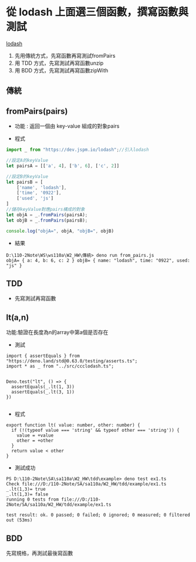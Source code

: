 # 從 lodash 上面選三個函數，撰寫函數與測試
[lodash](https://lodash.com/)
1. 先用傳統方式，先寫函數再寫測試fromPairs
2. 用 TDD 方式，先寫測試再寫函數unzip
3. 用 BDD 方式，先寫測試再寫函數zipWith

## 傳統
## fromPairs(pairs)
* 功能 : 返回一個由 key-value 組成的對象pairs

* 程式

```js
import _ from "https://dev.jspm.io/lodash";//引入lodash

//設定A的keyValue
let pairsA = [['a', 4], ['b', 6], ['c', 2]] 

//設定B的keyValue
let pairsB = [ 
    ['name', 'lodash'],  
    ['time', '0922'],  
    ['used', 'js'] 
] 
//儲存keyValue對應pairs構成的對象
let objA = _.fromPairs(pairsA); 
let objB = _.fromPairs(pairsB); 

console.log("objA=", objA, "objB=", objB)
```
* 結果
```PS
D:\110-2Note\WS\ws110a\W2_HW\傳統> deno run from_pairs.js
objA= { a: 4, b: 6, c: 2 } objB= { name: "lodash", time: "0922", used: "js" }
```

## TDD
* 先寫測試再寫函數
## lt(a,n)
功能:驗證在長度為n的array中第a個是否存在

* 測試
```
import { assertEquals } from "https://deno.land/std@0.63.0/testing/asserts.ts";
import * as _ from "../src/ccclodash.ts";


Deno.test("lt", () => {
  assertEquals(_.lt(1, 3))
  assertEquals(_.lt(3, 1))
})


```
* 程式
```
export function lt( value: number, other: number) {
  if (!(typeof value === 'string' && typeof other === 'string')) {
    value = +value
    other = +other
  }
  return value < other
}
```
* 測試成功
```
PS D:\110-2Note\SA\sa110a\W2_HW\tdd\example> deno test ex1.ts
Check file:///D:/110-2Note/SA/sa110a/W2_HW/tdd/example/ex1.ts
_.lt(1,3)= true
_.lt(1,3)= false
running 0 tests from file:///D:/110-2Note/SA/sa110a/W2_HW/tdd/example/ex1.ts

test result: ok. 0 passed; 0 failed; 0 ignored; 0 measured; 0 filtered out (53ms)
```

## BDD
先寫規格，再測試最後寫函數